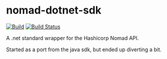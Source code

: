# nomad-dotnet-sdk

[![Build](https://github.com/pedrostc/nomad-dotnet-sdk/actions/workflows/dotnet.yml/badge.svg)](https://github.com/pedrostc/nomad-dotnet-sdk/actions/workflows/dotnet.yml) [![Build Status](https://app.travis-ci.com/pedrostc/nomad-dotnet-sdk.svg?branch=master)](https://app.travis-ci.com/pedrostc/nomad-dotnet-sdk)

A .net standard wrapper for the Hashicorp Nomad API.

Started as a port from the java sdk, but ended up diverting a bit.
